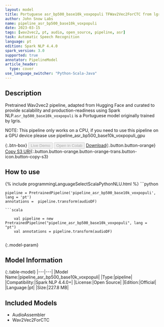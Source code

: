 ```yaml
---
layout: model
title: Portuguese asr_bp500_base10k_voxpopuli TFWav2Vec2ForCTC from lgris
author: John Snow Labs
name: pipeline_asr_bp500_base10k_voxpopuli
date: 2023-03-15
tags: [wav2vec2, pt, audio, open_source, pipeline, asr]
task: Automatic Speech Recognition
language: pt
edition: Spark NLP 4.4.0
spark_version: 3.0
supported: true
annotator: PipelineModel
article_header:
  type: cover
use_language_switcher: "Python-Scala-Java"
---
```


## Description

Pretrained Wav2vec2  pipeline, adapted from Hugging Face and curated to provide scalability and production-readiness using Spark NLP.`asr_bp500_base10k_voxpopuli` is a Portuguese model originally trained by lgris.

NOTE: This pipeline only works on a CPU, if you need to use this pipeline on a GPU device please use pipeline_asr_bp500_base10k_voxpopuli_gpu

{:.btn-box}
<button class="button button-orange" disabled>Live Demo</button>
<button class="button button-orange" disabled>Open in Colab</button>
[Download](https://s3.amazonaws.com/auxdata.johnsnowlabs.com/public/models/pipeline_asr_bp500_base10k_voxpopuli_pt_4.4.0_3.0_1678912291661.zip){:.button.button-orange}
[Copy S3 URI](s3://auxdata.johnsnowlabs.com/public/models/pipeline_asr_bp500_base10k_voxpopuli_pt_4.4.0_3.0_1678912291661.zip){:.button.button-orange.button-orange-trans.button-icon.button-copy-s3}

## How to use



<div class="tabs-box" markdown="1">
{% include programmingLanguageSelectScalaPythonNLU.html %}
```python

    pipeline = PretrainedPipeline('pipeline_asr_bp500_base10k_voxpopuli', lang = 'pt')
    annotations =  pipeline.transform(audioDF)
    
```
```scala

    val pipeline = new PretrainedPipeline("pipeline_asr_bp500_base10k_voxpopuli", lang = "pt")
    val annotations = pipeline.transform(audioDF)
    
```
</div>

{:.model-param}
## Model Information

{:.table-model}
|---|---|
|Model Name:|pipeline_asr_bp500_base10k_voxpopuli|
|Type:|pipeline|
|Compatibility:|Spark NLP 4.4.0+|
|License:|Open Source|
|Edition:|Official|
|Language:|pt|
|Size:|227.8 MB|

## Included Models

- AudioAssembler
- Wav2Vec2ForCTC